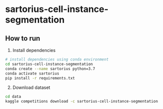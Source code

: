 # sartorius-cell-instance-segmentation

## How to run

1. Install dependencies

```bash
# install dependencies using conda environment  
cd sartorius-cell-instance-segmentation
conda create --name sartorius python=3.7
conda activate sartorius
pip install -r requirements.txt
 ```   

2. Download dataset

```bash
cd data
kaggle competitions download -c sartorius-cell-instance-segmentation
 ```   